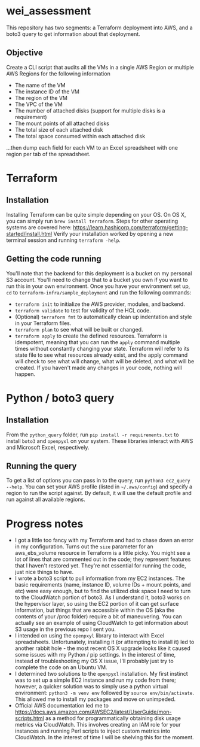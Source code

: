 # wei_assessment
This repository has two segments: a Terraform deployment into AWS, and a boto3 query to get information about that deployment.
## Objective
Create a CLI script that audits all the VMs in a single AWS Region or multiple AWS Regions for the following information

   - The name of the VM
   - The instance ID of the VM
   - The region of the VM
   - The VPC of the VM
   - The number of attached disks (support for multiple disks is a requirement)
   - The mount points of all attached disks
   - The total size of each attached disk
   - The total space consumed within each attached disk

...then dump each field for each VM to an Excel spreadsheet with one region per tab of the spreadsheet.

# Terraform
## Installation
Installing Terraform can be quite simple depending on your OS.  On OS X, you can simply run `brew install terraform`.  Steps for other operating systems are covered here: https://learn.hashicorp.com/terraform/getting-started/install.html
Verify your installation worked by opening a new terminal session and running `terraform -help`.
## Getting the code running
You'll note that the backend for this deployment is a bucket on my personal S3 account.  You'll need to change that to a bucket you own if you want to run this in your own environment.
Once you have your environment set up, `cd` to `terraform-infra/sample_deployment` and run the following commands:
- `terraform init` to initialize the AWS provider, modules, and backend.
- `terraform validate` to test for validity of the HCL code.
- (Optional) `terraform fmt` to automatically clean up indentation and style in your Terraform files.
- `terraform plan` to see what will be built or changed.
- `terraform apply` to create the defined resources.
Terraform is idempotent, meaning that you can run the `apply` command multiple times without constantly changing your state.  Terraform will refer to its state file to see what resources already exist, and the apply command will check to see what will change, what will be deleted, and what will be created.  If you haven't made any changes in your code, nothing will happen.

# Python / boto3 query
## Installation
From the `python_query` folder, run `pip install -r requirements.txt` to install `boto3` and `openpyxl` on your system.  These libraries interact with AWS and Microsoft Excel, respectively.

## Running the query
To get a list of options you can pass in to the query, run `python3 ec2_query --help`.  You can set your AWS profile (listed in `~/.aws/config`) and specify a region to run the script against.  By default, it will use the default profile and run against all available regions.

# Progress notes
- I got a little too fancy with my Terraform and had to chase down an error in my configuration.  Turns out the `size` parameter for an aws_ebs_volume resource in Terraform is a little picky.  You might see a lot of lines that are commented out in the code; they represent features that I haven't restored yet.  They're not essential for running the code, just nice things to have.
- I wrote a boto3 script to pull information from my EC2 instances.  The basic requirements (name, instance ID, volume IDs + mount points, and etc) were easy enough, but to find the utilized disk space I need to turn to the CloudWatch portion of boto3.  As I understand it, boto3 works on the hypervisor layer, so using the EC2 portion of it can get surface information, but things that are accessible within the OS (aka the contents of your /proc folder) require a bit of maneuvering.  You can actually see an example of using CloudWatch to get information about S3 usage in the previous repo I sent you.
- I intended on using the `openpxyl` library to interact with Excel spreadsheets.  Unfortunately, installing it (or attempting to install it) led to another rabbit hole - the most recent OS X upgrade looks like it caused some issues with my Python / pip settings.  In the interest of time, instead of troubleshooting my OS X issue, I'll probably just try to complete the code on an Ubuntu VM.  
- I determined two solutions to the `openpyxl` installation.  My first instinct was to set up a simple EC2 instance and run my code from there; however, a quicker solution was to simply use a python virtual environment: `python3 -m venv env` followed by `source env/bin/activate`.  This allowed me to install my packages and move on unimpeded.
- Official AWS documentation led me to https://docs.aws.amazon.com/AWSEC2/latest/UserGuide/mon-scripts.html as a method for programmatically obtaining disk usage metrics via CloudWatch.  This involves creating an IAM role for your instances and running Perl scripts to inject custom metrics into CloudWatch.  In the interest of time I will be shelving this for the moment.
